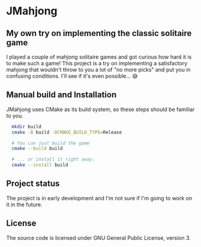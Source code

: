 # JMahjong

## My own try on implementing the classic solitaire game
I played a couple of mahjong solitaire games and got curious how hard it is to
make such a game! This project is a try on implementing a satisfactory mahjong
that wouldn't throw to you a lot of "no more picks" and put you in confusing
conditions. I'll see if it's even possible... :sweat_smile:

## Manual build and Installation
JMahjong uses CMake as its build system, so these steps should be familiar to
you.

```sh
  mkdir build
  cmake -B build -DCMAKE_BUILD_TYPE=Release

  # You can just build the game
  cmake --build build

  # ... or install it right away.
  cmake --install build
```

## Project status
The project is in early development and I'm not sure if I'm going to work on it in
the future.

## License
The source code is licensed under GNU General Public License, version 3.

